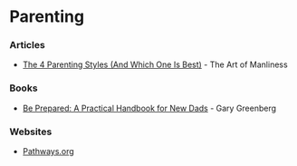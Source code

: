 # Parenting

### Articles

* [The 4 Parenting Styles (And Which One Is Best)](https://www.artofmanliness.com/people/fatherhood/parenting-styles/) - The Art of Manliness

### Books

* [Be Prepared: A Practical Handbook for New Dads](https://www.amazon.co.uk/Be-Prepared-Practical-Handbook-Dads/dp/B001O9BXV6) - Gary Greenberg

### Websites

* [Pathways.org](https://pathways.org)
